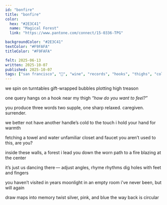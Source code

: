 ```yaml
---
id: "bonfire"
title: "bonfire"
color:
  hex: "#2E3C41"
  name: "Magical Forest"
  link: "https://www.pantone.com/connect/15-0336-TPG"

backgroundColor: "#2E3C41"
textColor: "#F9FAFA"
titleColor: "#F9FAFA"

felt: 2025-06-13
written: 2025-10-07
published: 2025-10-07
tags: ["san francisco", "🌿", "wine", "records", "hooks", "thighs", "cold", "warmth", "water", "forest", "fire", "dance", "feet", "fingers", "circles", "silver", "pink", "blue"]
---
```

we spin on turntables
gift-wrapped bubbles
plotting high treason

one query hangs on
a hook near my thigh
_“how do you want to feel?”_

you produce three words
two supple, one sharp
relaxed. caregiven. surrender.

we better not have another
handle’s cold to the touch
i hold your hand for warmth

fetching a towel and water
unfamiliar closet and faucet
you aren’t used to this, are you?

inside these walls, a forest
i lead you down the worn path
to a fire blazing at the center

it’s just us dancing there —
adjust angles, rhyme rhythms
dig holes with feet and fingers

you haven’t visited in years
moonlight in an empty room
i’ve never been, but will again

draw maps into memory
twist silver, pink, and blue
the way back is circular
